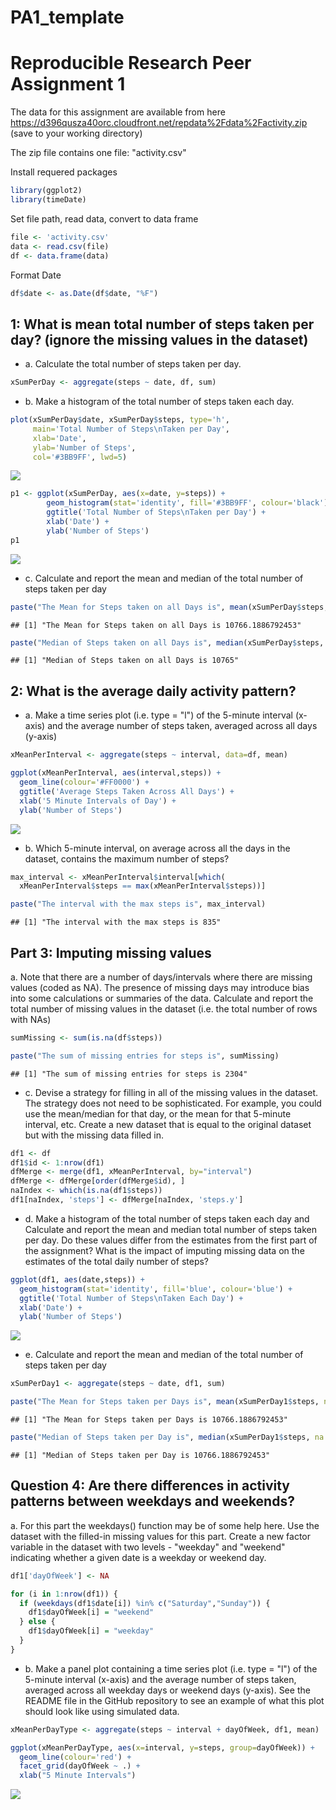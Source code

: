 # PA1_template

Reproducible Research Peer Assignment 1
=======================================

The data for this assignment are available from here
https://d396qusza40orc.cloudfront.net/repdata%2Fdata%2Factivity.zip
       (save to your working directory)

The zip file contains one file: "activity.csv"

Install requered packages


```r
library(ggplot2)
library(timeDate)
```


Set file path, read data, convert to data frame

```r
file <- 'activity.csv'
data <- read.csv(file)
df <- data.frame(data)
```


Format Date

```r
df$date <- as.Date(df$date, "%F")
```

1: What is mean total number of steps taken per day? (ignore the missing values in the dataset)
-----------
- a. Calculate the total number of steps taken per day.


```r
xSumPerDay <- aggregate(steps ~ date, df, sum)
```

- b. Make a histogram of the total number of steps taken each day.


```r
plot(xSumPerDay$date, xSumPerDay$steps, type='h',
     main='Total Number of Steps\nTaken per Day',
     xlab='Date',
     ylab='Number of Steps',
     col='#3BB9FF', lwd=5)
```

![](PA1_template_files/figure-html/unnamed-chunk-5-1.png) 



```r
p1 <- ggplot(xSumPerDay, aes(x=date, y=steps)) +
        geom_histogram(stat='identity', fill='#3BB9FF', colour='black') +
        ggtitle('Total Number of Steps\nTaken per Day') +
        xlab('Date') +
        ylab('Number of Steps')
p1
```

![](PA1_template_files/figure-html/unnamed-chunk-6-1.png) 

  
- c. Calculate and report the mean and median of the total number of steps taken per day


```r
paste("The Mean for Steps taken on all Days is", mean(xSumPerDay$steps, na.rm=TRUE))
```

```
## [1] "The Mean for Steps taken on all Days is 10766.1886792453"
```

```r
paste("Median of Steps taken on all Days is", median(xSumPerDay$steps, na.rm=TRUE))
```

```
## [1] "Median of Steps taken on all Days is 10765"
```

  
2: What is the average daily activity pattern?
-----------

- a. Make a time series plot (i.e. type = "l") of the 5-minute interval (x-axis) and the average number of steps taken, averaged across all days (y-axis)


```r
xMeanPerInterval <- aggregate(steps ~ interval, data=df, mean)
```


```r
ggplot(xMeanPerInterval, aes(interval,steps)) +
  geom_line(colour='#FF0000') +
  ggtitle('Average Steps Taken Across All Days') +
  xlab('5 Minute Intervals of Day') +
  ylab('Number of Steps')
```

![](PA1_template_files/figure-html/unnamed-chunk-9-1.png) 

- b. Which 5-minute interval, on average across all the days in the dataset, contains the maximum number of steps?


```r
max_interval <- xMeanPerInterval$interval[which(
  xMeanPerInterval$steps == max(xMeanPerInterval$steps))]
```


```r
paste("The interval with the max steps is", max_interval)
```

```
## [1] "The interval with the max steps is 835"
```

Part 3: Imputing missing values
---
a. Note that there are a number of days/intervals where there are missing values (coded as NA). The presence of missing days may introduce bias into some calculations or summaries of the data. Calculate and report the total number of missing values in the dataset (i.e. the total number of rows with NAs)


```r
sumMissing <- sum(is.na(df$steps))
```


```r
paste("The sum of missing entries for steps is", sumMissing)
```

```
## [1] "The sum of missing entries for steps is 2304"
```

- c. Devise a strategy for filling in all of the missing values in the dataset. The strategy does not need to be sophisticated. For example, you could use the mean/median for that day, or the mean for that 5-minute interval, etc. Create a new dataset that is equal to the original dataset but with the missing data filled in.


```r
df1 <- df
df1$id <- 1:nrow(df1)
dfMerge <- merge(df1, xMeanPerInterval, by="interval")
dfMerge <- dfMerge[order(dfMerge$id), ]
naIndex <- which(is.na(df1$steps))
df1[naIndex, 'steps'] <- dfMerge[naIndex, 'steps.y']
```

- d. Make a histogram of the total number of steps taken each day and Calculate and report the mean and median total number of steps taken per day. Do these values differ from the estimates from the first part of the assignment? What is the impact of imputing missing data on the estimates of the total daily number of steps?


```r
ggplot(df1, aes(date,steps)) +
  geom_histogram(stat='identity', fill='blue', colour='blue') +
  ggtitle('Total Number of Steps\nTaken Each Day') +
  xlab('Date') +
  ylab('Number of Steps')
```

![](PA1_template_files/figure-html/unnamed-chunk-15-1.png) 

- e. Calculate and report the mean and median of the total number of steps taken per day


```r
xSumPerDay1 <- aggregate(steps ~ date, df1, sum)
```


```r
paste("The Mean for Steps taken per Days is", mean(xSumPerDay1$steps, na.rm=TRUE))
```

```
## [1] "The Mean for Steps taken per Days is 10766.1886792453"
```

```r
paste("Median of Steps taken per Day is", median(xSumPerDay1$steps, na.rm=TRUE))
```

```
## [1] "Median of Steps taken per Day is 10766.1886792453"
```


Question 4: Are there differences in activity patterns between weekdays and weekends?
--------
a. For this part the weekdays() function may be of some help here. Use the dataset with the filled-in missing values for this part. Create a new factor variable in the dataset with two levels - "weekday" and "weekend" indicating whether a given date is a weekday or weekend day.


```r
df1['dayOfWeek'] <- NA

for (i in 1:nrow(df1)) {
  if (weekdays(df1$date[i]) %in% c("Saturday","Sunday")) {
    df1$dayOfWeek[i] = "weekend"
  } else {
    df1$dayOfWeek[i] = "weekday"
  }
}
```

- b. Make a panel plot containing a time series plot (i.e. type = "l") of the 5-minute interval (x-axis) and the average number of steps taken, averaged across all weekday days or weekend days (y-axis). See the README file in the GitHub repository to see an example of what this plot should look like using simulated data.


```r
xMeanPerDayType <- aggregate(steps ~ interval + dayOfWeek, df1, mean)
```


```r
ggplot(xMeanPerDayType, aes(x=interval, y=steps, group=dayOfWeek)) +
  geom_line(colour='red') +
  facet_grid(dayOfWeek ~ .) +
  xlab("5 Minute Intervals")
```

![](PA1_template_files/figure-html/unnamed-chunk-20-1.png) 
